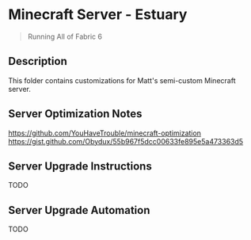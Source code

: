 # Minecraft Server - Estuary
> Running All of Fabric 6

## Description
This folder contains customizations for Matt's semi-custom Minecraft server.

## Server Optimization Notes
https://github.com/YouHaveTrouble/minecraft-optimization
https://gist.github.com/Obydux/55b967f5dcc00633fe895e5a473363d5

## Server Upgrade Instructions
TODO

## Server Upgrade Automation
TODO